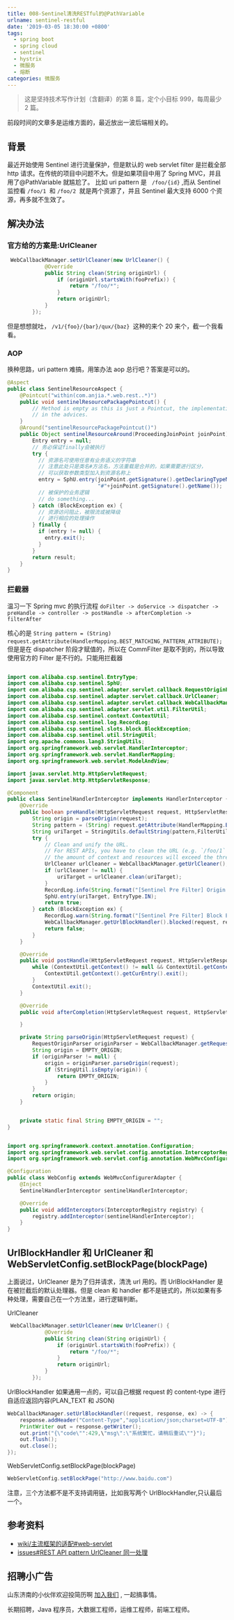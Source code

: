 ```yaml
---
title: 008-Sentinel清洗RESTful的@PathVariable
urlname: sentinel-restful
date: '2019-03-05 18:30:00 +0800'
tags:
  - spring boot
  - spring cloud
  - sentinel
  - hystrix
  - 微服务
  - 熔断
categories: 微服务
---
```


> 这是坚持技术写作计划（含翻译）的第 8 篇，定个小目标 999，每周最少 2 篇。

前段时间的文章多是运维方面的，最近放出一波后端相关的。

## 背景

最近开始使用 Sentinel 进行流量保护，但是默认的 web servlet filter 是拦截全部 http 请求。在传统的项目中问题不大。但是如果项目中用了 Spring MVC，并且用了@PathVariable 就尴尬了。
比如 uri pattern 是   `/foo/{id}` ,而从 Sentinel 监控看 `/foo/1`  和 `/foo/2`  就是两个资源了，并且 Sentinel 最大支持 6000 个资源，再多就不生效了。

## 解决办法

### 官方给的方案是:UrlCleaner

```java
 WebCallbackManager.setUrlCleaner(new UrlCleaner() {
            @Override
            public String clean(String originUrl) {
                if (originUrl.startsWith(fooPrefix)) {
                    return "/foo/*";
                }
                return originUrl;
            }
        });
```

但是想想就吐， `/v1/{foo}/{bar}/qux/{baz}`  这种的来个 20 来个，截一个我看看。

### AOP

换种思路，uri pattern 难搞，用笨办法 aop 总行吧？答案是可以的。

```java
@Aspect
public class SentinelResourceAspect {
    @Pointcut("within(com.anjia.*.web.rest..*)")
    public void sentinelResourcePackagePointcut() {
        // Method is empty as this is just a Pointcut, the implementations are
        // in the advices.
    }
    @Around("sentinelResourcePackagePointcut()")
    public Object sentinelResourceAround(ProceedingJoinPoint joinPoint) throws Throwable {
        Entry entry = null;
        // 务必保证finally会被执行
        try {
          // 资源名可使用任意有业务语义的字符串
          // 注意此处只是类名#方法名，方法重载是合并的，如果需要进行区分，
          // 可以获取参数类型加入到资源名称上
          entry = SphU.entry(joinPoint.getSignature().getDeclaringTypeName()+
                             "#"+joinPoint.getSignature().getName());
          // 被保护的业务逻辑
          // do something...
        } catch (BlockException ex) {
          // 资源访问阻止，被限流或被降级
          // 进行相应的处理操作
        } finally {
          if (entry != null) {
            entry.exit();
          }
        }
        return result;
    }
}
```

### 拦截器

温习一下 Spring mvc 的执行流程 `doFilter -> doService -> dispatcher -> preHandle -> controller -> postHandle -> afterCompletion -> filterAfter`

核心的是 `String pattern = (String) request.getAttribute(HandlerMapping.BEST_MATCHING_PATTERN_ATTRIBUTE);`  但是是在 dispatcher 阶段才赋值的，所以在 CommFilter 是取不到的，所以导致使用官方的 Filter 是不行的。只能用拦截器

```java

import com.alibaba.csp.sentinel.EntryType;
import com.alibaba.csp.sentinel.SphU;
import com.alibaba.csp.sentinel.adapter.servlet.callback.RequestOriginParser;
import com.alibaba.csp.sentinel.adapter.servlet.callback.UrlCleaner;
import com.alibaba.csp.sentinel.adapter.servlet.callback.WebCallbackManager;
import com.alibaba.csp.sentinel.adapter.servlet.util.FilterUtil;
import com.alibaba.csp.sentinel.context.ContextUtil;
import com.alibaba.csp.sentinel.log.RecordLog;
import com.alibaba.csp.sentinel.slots.block.BlockException;
import com.alibaba.csp.sentinel.util.StringUtil;
import org.apache.commons.lang3.StringUtils;
import org.springframework.web.servlet.HandlerInterceptor;
import org.springframework.web.servlet.HandlerMapping;
import org.springframework.web.servlet.ModelAndView;

import javax.servlet.http.HttpServletRequest;
import javax.servlet.http.HttpServletResponse;

@Component
public class SentinelHandlerInterceptor implements HandlerInterceptor {
    @Override
    public boolean preHandle(HttpServletRequest request, HttpServletResponse response, Object handler) throws Exception {
        String origin = parseOrigin(request);
        String pattern = (String) request.getAttribute(HandlerMapping.BEST_MATCHING_PATTERN_ATTRIBUTE);
        String uriTarget = StringUtils.defaultString(pattern,FilterUtil.filterTarget(request));
        try {
            // Clean and unify the URL.
            // For REST APIs, you have to clean the URL (e.g. `/foo/1` and `/foo/2` -> `/foo/:id`), or
            // the amount of context and resources will exceed the threshold.
            UrlCleaner urlCleaner = WebCallbackManager.getUrlCleaner();
            if (urlCleaner != null) {
                uriTarget = urlCleaner.clean(uriTarget);
            }
            RecordLog.info(String.format("[Sentinel Pre Filter] Origin: %s enter Uri Path: %s", origin, uriTarget));
            SphU.entry(uriTarget, EntryType.IN);
            return true;
        } catch (BlockException ex) {
            RecordLog.warn(String.format("[Sentinel Pre Filter] Block Exception when Origin: %s enter fall back uri: %s", origin, uriTarget), ex);
            WebCallbackManager.getUrlBlockHandler().blocked(request, response, ex);
            return false;
        }
    }

    @Override
    public void postHandle(HttpServletRequest request, HttpServletResponse response, Object handler, ModelAndView modelAndView) throws Exception {
        while (ContextUtil.getContext() != null && ContextUtil.getContext().getCurEntry() != null) {
            ContextUtil.getContext().getCurEntry().exit();
        }
        ContextUtil.exit();
    }

    @Override
    public void afterCompletion(HttpServletRequest request, HttpServletResponse response, Object handler, Exception ex) throws Exception {

    }

    private String parseOrigin(HttpServletRequest request) {
        RequestOriginParser originParser = WebCallbackManager.getRequestOriginParser();
        String origin = EMPTY_ORIGIN;
        if (originParser != null) {
            origin = originParser.parseOrigin(request);
            if (StringUtil.isEmpty(origin)) {
                return EMPTY_ORIGIN;
            }
        }
        return origin;
    }


    private static final String EMPTY_ORIGIN = "";
}

```

```java

import org.springframework.context.annotation.Configuration;
import org.springframework.web.servlet.config.annotation.InterceptorRegistry;
import org.springframework.web.servlet.config.annotation.WebMvcConfigurationSupport;

@Configuration
public class WebConfig extends WebMvcConfigurerAdapter {
    @Inject
    SentinelHandlerInterceptor sentinelHandlerInterceptor;

    @Override
    public void addInterceptors(InterceptorRegistry registry) {
        registry.addInterceptor(sentinelHandlerInterceptor);
    }
}

```

## UrlBlockHandler 和 UrlCleaner 和 WebServletConfig.setBlockPage(blockPage)

上面说过，UrlCleaner 是为了归并请求，清洗 url 用的。而 UrlBlockHandler 是在被拦截后的默认处理器。但是 clean 和 handler 都不是链式的，所以如果有多种处理，需要自己在一个方法里，进行逻辑判断。

UrlCleaner

```java
 WebCallbackManager.setUrlCleaner(new UrlCleaner() {
            @Override
            public String clean(String originUrl) {
                if (originUrl.startsWith(fooPrefix)) {
                    return "/foo/*";
                }
                return originUrl;
            }
        });
```

UrlBlockHandler
如果通用一点的，可以自己根据 request 的 content-type 进行自适应返回内容(PLAN_TEXT 和 JSON)

```java
WebCallbackManager.setUrlBlockHandler((request, response, ex) -> {
    response.addHeader("Content-Type","application/json;charset=UTF-8");
    PrintWriter out = response.getWriter();
    out.print("{\"code\"":429,\"msg\":\"系统繁忙，请稍后重试\""}");
    out.flush();
    out.close();
});
```

WebServletConfig.setBlockPage(blockPage)

```java
WebServletConfig.setBlockPage("http://www.baidu.com")
```

注意，三个方法都不是不支持调用链，比如我写两个 UrlBlockHandler,只认最后一个。

## 参考资料

- [wiki/主流框架的适配#web-servlet](https://github.com/alibaba/Sentinel/wiki/主流框架的适配#web-servlet)
- [issues#](https://github.com/alibaba/Sentinel/issues/286)[REST API pattern UrlCleaner 同一处理](https://github.com/alibaba/Sentinel/issues/286)

## 招聘小广告

山东济南的小伙伴欢迎投简历啊 [加入我们](https://www.shunnengnet.com/index.php/Home/Contact/join.html) , 一起搞事情。

长期招聘，Java 程序员，大数据工程师，运维工程师，前端工程师。
